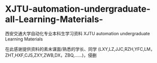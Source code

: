 # XJTU-automation-undergraduate-all-Learning-Materials-
西安交通大学自动化专业本科生学习资料 XJTU automation undergraduate Learning Materials

在此感谢提供资料的素未谋面/熟悉的学长、同学 (LXY,LZ,JJC,RZH,YFC,LM，ZHT,HXF,CJS,ZXY,ZWB,DX，ZBQ,......)，侵删
